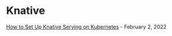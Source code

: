 # Knative

[How to Set Up Knative Serving on Kubernetes](https://platform9.com/blog/how-to-set-up-knative-serving-on-kubernetes/) - February 2, 2022

